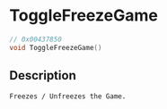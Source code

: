 # ToggleFreezeGame
```c
// 0x00437850
void ToggleFreezeGame()
```
## Description
```
Freezes / Unfreezes the Game.
```
